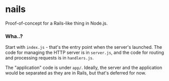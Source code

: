 # nails
Proof-of-concept for a Rails-like thing in Node.js.

### Wha..?
Start with `index.js` - that's the entry point when the server's launched. The code for managing the HTTP server is in
`server.js`, and the code for routing and processing requests is in `handlers.js`.

The "application" code is under `app/`. Ideally, the server and the application would be separated as they are in Rails,
but that's deferred for now.
